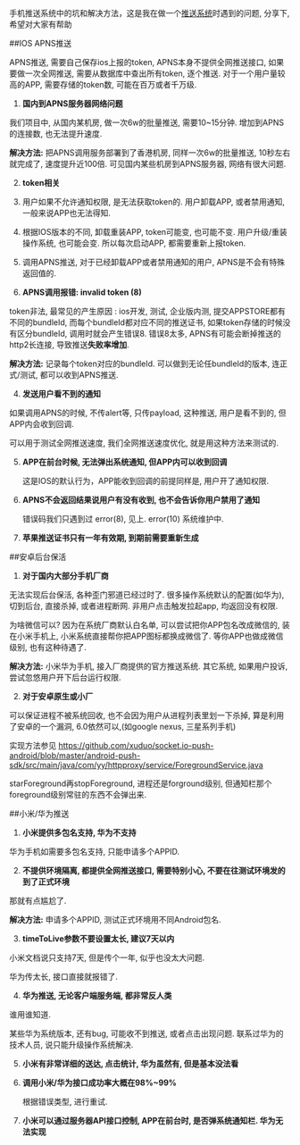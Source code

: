 手机推送系统中的坑和解决方法，这是我在做一个[推送系统](https://github.com/xuduo/socket.io-push)时遇到的问题, 分享下, 希望对大家有帮助

##IOS APNS推送

APNS推送, 需要自己保存ios上报的token, APNS本身不提供全网推送接口, 如果要做一次全网推送, 需要从数据库中查出所有token, 逐个推送. 对于一个用户量较高的APP, 需要存储的token数, 可能在百万或者千万级. 

1. **国内到APNS服务器网络问题**

  我们项目中, 从国内某机房, 做一次6w的批量推送, 需要10~15分钟. 增加到APNS的连接数, 也无法提升速度.
  
  **解决方法:** 把APNS调用服务部署到了香港机房, 同样一次6w的批量推送, 10秒左右就完成了, 速度提升近100倍. 可见国内某些机房到APNS服务器, 网络有很大问题.
  
2. **token相关**
  
  1. 用户如果不允许通知权限, 是无法获取token的. 用户卸载APP, 或者禁用通知, 一般来说APP也无法得知.
  2. 根据IOS版本的不同, 卸载重装APP, token可能变, 也可能不变. 用户升级/重装操作系统, 也可能会变. 所以每次启动APP, 都需要重新上报token.
  3. 调用APNS推送, 对于已经卸载APP或者禁用通知的用户, APNS是不会有特殊返回值的.
  
3. **APNS调用报错: invalid token (8)**

  token非法, 最常见的产生原因 : ios开发, 测试, 企业版内测, 提交APPSTORE都有不同的bundleId, 而每个bundleId都对应不同的推送证书, 如果token存储的时候没有区分bundleId, 调用时就会产生错误8. 错误8太多, APNS有可能会断掉推送的http2长连接, 导致推送**失败率增加**.
  
  **解决方法:** 记录每个token对应的bundleId. 可以做到无论任bundleId的版本, 连正式/测试, 都可以收到APNS推送.
  
4. **发送用户看不到的通知**

  如果调用APNS的时候, 不传alert等, 只传payload, 这种推送, 用户是看不到的, 但APP内会收到回调.
  
  可以用于测试全网推送速度, 我们全网推送速度优化, 就是用这种方法来测试的.
  
5. **APP在前台时候, 无法弹出系统通知, 但APP内可以收到回调**
  
   这是IOS的默认行为，APP能收到回调的前提同样是, 用户开了通知权限.
   
6. **APNS不会返回结果说用户有没有收到, 也不会告诉你用户禁用了通知**
   
   错误码我们只遇到过 error(8), 见上. error(10) 系统维护中.
   
7. **苹果推送证书只有一年有效期, 到期前需要重新生成**
  
##安卓后台保活

1. **对于国内大部分手机厂商**

  无法实现后台保活, 各种歪门邪道已经过时了. 很多操作系统默认的配置(如华为), 切到后台, 直接杀掉, 或者进程断网. 非用户点击触发拉起app, 均返回没有权限.

  为啥微信可以? 因为在系统厂商默认白名单, 可以尝试把你APP包名改成微信的, 装在小米手机上, 小米系统直接帮你把APP图标都换成微信了. 等你APP也做成微信级别, 也有这种待遇了.

  **解决方法:** 小米华为手机, 接入厂商提供的官方推送系统. 其它系统, 如果用户投诉, 尝试忽悠用户开下后台运行权限.

2. **对于安卓原生或小厂**

  可以保证进程不被系统回收, 也不会因为用户从进程列表里划一下杀掉, 算是利用了安卓的一个漏洞, 6.0依然可以,(如google nexus, 三星系列手机)

  实现方法参见 https://github.com/xuduo/socket.io-push-android/blob/master/android-push-sdk/src/main/java/com/yy/httpproxy/service/ForegroundService.java

  starForeground再stopForeground, 进程还是forground级别, 但通知栏那个foreground级别常驻的东西不会弹出来.

##小米/华为推送

1. **小米提供多包名支持, 华为不支持** 

  华为手机如需要多包名支持, 只能申请多个APPID.

2. **不提供环境隔离, 都提供全网推送接口, 需要特别小心, 不要在往测试环境发的到了正式环境**

  那就有点尴尬了.
  
  **解决方法:** 申请多个APPID, 测试正式环境用不同Android包名.

3. **timeToLive参数不要设置太长, 建议7天以内**

  小米文档说只支持7天, 但是传个一年, 似乎也没太大问题.
  
  华为传太长, 接口直接就报错了.
  
4. **华为推送, 无论客户端服务端, 都非常反人类**
  
  谁用谁知道.
  
  某些华为系统版本, 还有bug, 可能收不到推送, 或者点击出现问题. 联系过华为的技术人员, 说只能升级操作系统解决.

5. **小米有非常详细的送达, 点击统计, 华为虽然有, 但是基本没法看**

6. **调用小米/华为接口成功率大概在98%~99%**
 
   根据错误类型, 进行重试.

7. **小米可以通过服务器API接口控制, APP在前台时, 是否弹系统通知栏. 华为无法实现**
